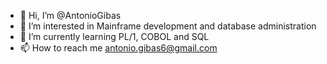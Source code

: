 - 👋 Hi, I’m @AntonioGibas
- 👀 I’m interested in Mainframe development and database administration
- 🌱 I’m currently learning PL/1, COBOL and SQL 
- 📫 How to reach me antonio.gibas6@gmail.com
